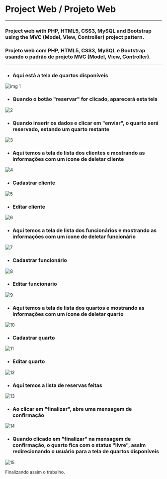 # Project Web / Projeto Web
---
### Project web with PHP, HTML5, CSS3, MySQL and Bootstrap using the MVC (Model, View, Controller) project pattern.

### Projeto web com PHP, HTML5, CSS3, MySQL e Bootstrap usando o padrão de projeto MVC (Model, View, Controller).
---
+ ### Aqui está a tela de quartos disponíveis

![img 1](https://user-images.githubusercontent.com/64045736/89696795-d7f28500-d8ef-11ea-9e79-fa106bf2e531.png)

+ ### Quando o botão "reservar" for clicado, aparecerá esta tela

![2](https://user-images.githubusercontent.com/64045736/89697089-fad16900-d8f0-11ea-8005-f4642dfcd19e.png)

+ ### Quando inserir os dados e clicar em "enviar", o quarto será reservado, estando um quarto restante

![3](https://user-images.githubusercontent.com/64045736/89697138-2bb19e00-d8f1-11ea-95be-886344b2a61f.png)

+ ### Aqui temos a tela de lista dos clientes e mostrando as informações com um ícone de deletar cliente

![4](https://user-images.githubusercontent.com/64045736/89697222-96fb7000-d8f1-11ea-8e71-9d034395521b.png)

+ ### Cadastrar cliente

![5](https://user-images.githubusercontent.com/64045736/89698595-7682e400-d8f8-11ea-8b01-e6deccd3070b.png)

+ ### Editar cliente

![6](https://user-images.githubusercontent.com/64045736/89698635-a5995580-d8f8-11ea-87df-e1cf0582293c.png)

+ ### Aqui temos a tela de lista dos funcionários e mostrando as informações com um ícone de deletar funcionário

![7](https://user-images.githubusercontent.com/64045736/89698666-cfeb1300-d8f8-11ea-9870-7b2d223761e3.png)

+ ### Cadastrar funcionário

![8](https://user-images.githubusercontent.com/64045736/89698712-0d4fa080-d8f9-11ea-8d7d-88ca127edef8.png)

+ ### Editar funcionário

![9](https://user-images.githubusercontent.com/64045736/89698746-2eb08c80-d8f9-11ea-9961-c4866a3243fa.png)

+ ### Aqui temos a tela de lista dos quartos e mostrando as informações com um ícone de deletar quarto

![10](https://user-images.githubusercontent.com/64045736/89698771-50117880-d8f9-11ea-90f9-93f6822f9d8c.png)

+ ### Cadastrar quarto

![11](https://user-images.githubusercontent.com/64045736/89698801-86e78e80-d8f9-11ea-9ff1-95885f3d6851.png)

+ ### Editar quarto

![12](https://user-images.githubusercontent.com/64045736/89698870-efcf0680-d8f9-11ea-9b28-073393be4824.png)

+ ### Aqui temos a lista de reservas feitas

![13](https://user-images.githubusercontent.com/64045736/89698893-13924c80-d8fa-11ea-88bf-3ffee975409d.png)

+ ### Ao clicar em "finalizar", abre uma mensagem de confirmação

![14](https://user-images.githubusercontent.com/64045736/89698928-476d7200-d8fa-11ea-8e85-869dc130342d.png)

+ ### Quando clicado em "finalizar" na mensagem de confirmação, o quarto fica com o status "livre", assim redirecionando o usuário para a tela de quartos disponíveis

![15](https://user-images.githubusercontent.com/64045736/89698992-91565800-d8fa-11ea-8d38-6e7ba25ba9bf.png)

Finalizando assim o trabalho.
